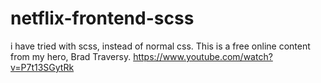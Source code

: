 # netflix-frontend-scss

i have tried with scss, instead of normal css. 
This is a free online content from my hero, Brad Traversy. 
https://www.youtube.com/watch?v=P7t13SGytRk
